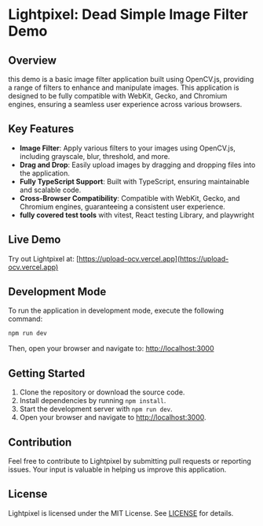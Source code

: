 # **Lightpixel: Dead Simple Image Filter Demo**

## **Overview**

this demo is a basic image filter application built using OpenCV.js,
providing a range of filters to enhance and manipulate images.
This application is designed to be fully compatible with WebKit, Gecko,
and Chromium engines, ensuring a seamless user experience across various browsers.

## **Key Features**

- **Image Filter**: Apply various filters to your images using OpenCV.js,
  including grayscale, blur, threshold, and more.
- **Drag and Drop**: Easily upload images by dragging and
  dropping files into the application.
- **Fully TypeScript Support**: Built with TypeScript, ensuring maintainable
  and scalable code.
- **Cross-Browser Compatibility**: Compatible with WebKit, Gecko,
  and Chromium engines, guaranteeing a consistent user experience.
- **fully covered test tools** with vitest, React testing Library, and playwright

## **Live Demo**

Try out Lightpixel at: [https://upload-ocv.vercel.app](https://upload-ocv.vercel.app)

## **Development Mode**

To run the application in development mode, execute the following command:

```bash
npm run dev
```

Then, open your browser and navigate to: [http://localhost:3000](http://localhost:3000)

## **Getting Started**

1. Clone the repository or download the source code.
2. Install dependencies by running `npm install`.
3. Start the development server with `npm run dev`.
4. Open your browser and navigate to [http://localhost:3000](http://localhost:3000).

## **Contribution**

Feel free to contribute to Lightpixel by submitting pull requests or reporting issues.
Your input is valuable in helping us improve this application.

## **License**

Lightpixel is licensed under the MIT License. See [LICENSE](LICENSE) for details.
